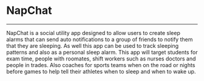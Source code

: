 # NapChat
***
NapChat is a social utility app designed to allow users to create sleep alarms that can send auto notifications
to a group of friends to notify them that they are sleeping. As well this app can be used to track sleeping patterns and
also as a personal sleep alarm. This app will target students for exam time, people with roomates, shift workers such as nurses doctors
and people in trades. Also coaches for sports teams when on the road or nights before games to help tell their athletes when to sleep
and when to wake up.
